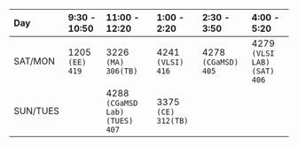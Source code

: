 | Day | 9:30 - 10:50 | 11:00 - 12:20 | 1:00 - 2:20 | 2:30 - 3:50 | 4:00 - 5:20 |
| :--| :--------| :--------| :-----| :-----| :--- |
|SAT/MON | 1205 `(EE)` `419` | 3226 `(MA)`    `306(TB)` | 4241 `(VLSI)` `416` | 4278 `(CGaMSD)` `405` | 4279 `(VLSI LAB)` `(SAT)` `406` |
|SUN/TUES | | 4288 `(CGaMSD Lab)` `(TUES)` `407` | 3375 `(CE)` `312(TB)` | |